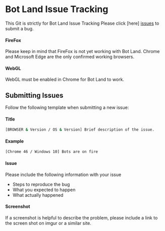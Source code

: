 # Bot Land Issue Tracking
This Git is strictly for Bot Land Issue Tracking
Please click [here] [issues] to submit a bug.

#### FireFox
Please keep in mind that FireFox is not yet working with Bot Land. Chrome and Microsoft Edge are the only confirmed working browsers.

#### WebGL
WebGL must be enabled in Chrome for Bot Land to work.

## Submitting Issues
Follow the following template when submitting a new issue:

#### Title
```sh
[BROWSER & Version / OS & Version] Brief description of the issue.
```

#### Example
```sh
[Chrome 46 / Windows 10] Bots are on fire
```

#### Issue
Please include the following information with your issue
  - Steps to reproduce the bug
  - What you expected to happen
  - What actually happened

#### Screenshot
If a screenshot is helpful to describe the problem, please include a link to the screen shot on imgur or a similar site.

   [issues]: <https://github.com/voiddreamer/BotLandTracking/issues>
